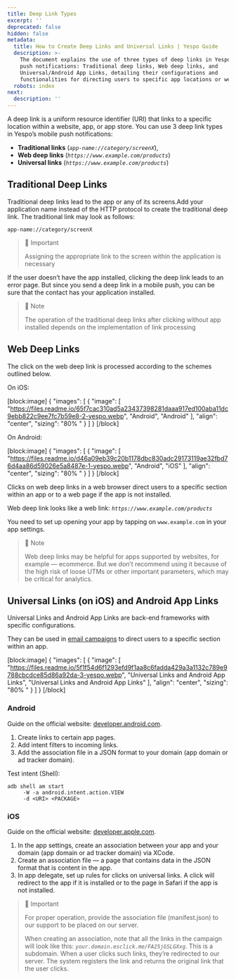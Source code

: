 ```yaml
---
title: Deep Link Types
excerpt: ''
deprecated: false
hidden: false
metadata:
  title: How to Create Deep Links and Universal Links | Yespo Guide
  description: >-
    The document explains the use of three types of deep links in Yespo's mobile
    push notifications: Traditional deep links, Web deep links, and
    Universal/Android App Links, detailing their configurations and
    functionalities for directing users to specific app locations or web pages.
  robots: index
next:
  description: ''
---
```

A deep link is a uniform resource identifier (URI) that links to a specific location within a website, app, or app store. You can use 3 deep link types in Yespo’s mobile push notifications:

- **Traditional links** (_`app-name://category/screenX`_),
- **Web deep links** (_`https://www.example.com/products`_)
- **Universal links** (_`https://www.example.com/products`_)

## Traditional Deep Links

Traditional deep links lead to the app or any of its screens.Add your application name instead of the HTTP protocol to create the traditional deep link. The traditional link may look as follows:

`app-name://category/screenX`

> 📘 Important
> 
> Assigning the appropriate link to the screen within the application is necessary

If the user doesn’t have the app installed, clicking the deep link leads to an error page. But since you send a deep link in a mobile push, you can be sure that the contact has your application installed.

> 📘 Note
> 
> The operation of the traditional deep links after clicking without app installed depends on the implementation of link processing

## Web Deep Links

The click on the web deep link is processed according to the schemes outlined below.

On iOS:

[block:image]
{
  "images": [
    {
      "image": [
        "https://files.readme.io/65f7cac310ad5a23437398281daaa917ed100aba11dc9ebb822c9ee7fc7b59e8-2-yespo.webp",
        "Android",
        "Android"
      ],
      "align": "center",
      "sizing": "80% "
    }
  ]
}
[/block]


On Android:

[block:image]
{
  "images": [
    {
      "image": [
        "https://files.readme.io/d46a09eb39c20b1178dbc830adc29173119ae32fbd76d4aa86d59026e5a8487e-1-yespo.webp",
        "Android",
        "iOS"
      ],
      "align": "center",
      "sizing": "80% "
    }
  ]
}
[/block]


Clicks on web deep links in a web browser direct users to a specific section within an app or to a web page if the app is not installed.

Web deep link looks like a web link: _`https://www.example.com/products`_

You need to set up opening your app by tapping on `www.example.com` in your app settings.

> 📘 Note
> 
> Web deep links may be helpful for apps supported by websites, for example — ecommerce. But we don’t recommend using it because of the high risk of loose UTMs or other important parameters, which may be critical for analytics.

## Universal Links (on iOS) and Android App Links

Universal Links and Android App Links are back-end frameworks with specific configurations.

They can be used in [email campaigns](https://docs.yespo.io/docs/launching-an-email-campaign) to direct users to a specific section within an app.

[block:image]
{
  "images": [
    {
      "image": [
        "https://files.readme.io/5f1f54d6f1293efd9f1aa8c6fadda429a3a1132c789e9788cbcdce85d86a92da-3-yespo.webp",
        "Universal Links and Android App Links",
        "Universal Links and Android App Links"
      ],
      "align": "center",
      "sizing": "80% "
    }
  ]
}
[/block]


### Android

Guide on the official website: <a rel="nofollow" href="https://developer.android.com/training/app-links/deep-linking#java" target="_blank"> developer.android.com</a>. 

1. Create links to certain app pages.
2. Add intent filters to incoming links.
3. Add the association file in a JSON format to your domain (app domain or ad tracker domain).

Test intent (Shell):

```Text Shell
adb shell am start
     -W -a android.intent.action.VIEW
     -d <URI> <PACKAGE>
```

### iOS

Guide on the official website: <a rel="nofollow" href="https://developer.android.com/training/app-links/deep-linking#java" target="_blank"> developer.apple.com</a>.

1. In the app settings, create an association between your app and your domain (app domain or ad tracker domain) via XCode.
2. Create an association file — a page that contains data in the JSON format that is content in the app.
3. In app delegate, set up rules for clicks on universal links. A click will redirect to the app if it is installed or to the page in Safari if the app is not installed.

> 📘 Important
> 
> For proper operation, provide the association file (manifest.json) to our support to be placed on our server.
> 
> When creating an association, note that all the links in the campaign will look like this: _`your.domain.esclick.me/FA25jGSLGXxg`_. This is a subdomain. When a user clicks such links, they’re redirected to our server. The system registers the link and returns the original link that the user clicks.